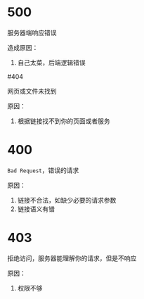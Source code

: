 # 500

服务器端响应错误

造成原因：

1. 自己太菜，后端逻辑错误

#404

网页或文件未找到

原因：

1. 根据链接找不到你的页面或者服务

# 400

`Bad Request`，错误的请求

原因：

1. 链接不合法，如缺少必要的请求参数
2. 链接语义有错

# 403

拒绝访问，服务器能理解你的请求，但是不响应

原因：

1. 权限不够



